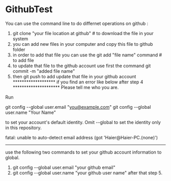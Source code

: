 # GithubTest
You can use the command line to do differnet operations on github : 
1) git clone "your file location at github"  # to download the file in your system 
2) you can add new files in your computer and copy this file to github folder 
3) in order to add that file you can use the git add "file name" command # to add file
4) to update that file to the github account use first the command git commit -m "added file name"
5) then git push to add update that file in your github account 
******************* if you find an error like below after step 4 *********************
 Please tell me who you are.

Run

  git config --global user.email "you@example.com"
  git config --global user.name "Your Name"

to set your account's default identity.
Omit --global to set the identity only in this repository.

fatal: unable to auto-detect email address (got 'Haier@Haier-PC.(none)')

**************************************************************
use the following two commands to set your github account information to global. 
  1) git config --global user.email "your github email"
  2) git config --global user.name "your github user name"
after that step 5.
